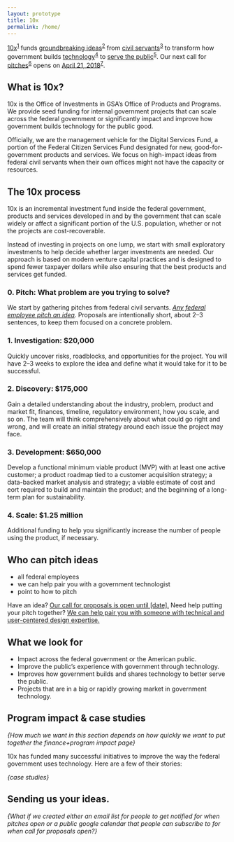 ```yaml
---
layout: prototype
title: 10x
permalink: /home/
---
```


<p class="font-sans-f11 md:font-sans-f14 font-weight-100 line-height-heading-loose margin-bottom-g6">
  <a class="text-decoration-color-black-20 color-black-90 hover:text-decoration-color-black-80" href="#what-is-10x">10x</a><sup class="usa-lede-sup"><a class="usa-link-circle" href="#what-is-10x">1</a></sup> funds <a class="text-decoration-color-black-20 color-black-90 hover:text-decoration-color-black-80" href="#the-process">groundbreaking ideas</a><sup class="usa-lede-sup"><a class="usa-link-circle" href="#the-process">2</a></sup> from <a class="text-decoration-color-black-20 color-black-90 hover:text-decoration-color-black-80" href="#who-can-pitch">civil servants</a><sup class="usa-lede-sup"><a class="usa-link-circle" href="#who-can-pitch">3</a></sup> to transform how government builds <a class="text-decoration-color-black-20 color-black-90 hover:text-decoration-color-black-80" href="#what-we-look-for">technology</a><sup class="usa-lede-sup"><a class="usa-link-circle" href="#what-we-look-for">4</a></sup> to <a class="text-decoration-color-black-20 color-black-90 hover:text-decoration-color-black-80" href="#projects">serve the public</a><sup class="usa-lede-sup"><a class="usa-link-circle" href="#projects">5</a></sup>. Our next call for <a class="text-decoration-color-black-20 color-black-90 hover:text-decoration-color-black-80" href="#projects">pitches</a><sup class="usa-lede-sup"><a class="usa-link-circle" href="#pitch-us">6</a></sup> opens on <a class="text-decoration-color-black-20 color-black-90 hover:text-decoration-color-black-80" href="#notified">April 21, 2018</a><sup class="usa-lede-sup"><a class="usa-link-circle" href="#notified">7</a></sup>.</p>

<h2 id="what-is-10x">What is 10x?</h2>

<p>10x is the Office of Investments in GSA’s Office of Products and Programs. We provide seed funding for internal government projects that can scale across the federal government or significantly impact and improve how government builds technology for the public good. </p>

<p>Officially, we are the management vehicle for the Digital Services Fund, a portion of the Federal Citizen Services Fund designated for new, good-for-government products and services. We focus on high-impact ideas from federal civil servants when their own offices might not have the capacity or resources.</p>

<h2 id="the-process">The 10x process</h2>
10x is an incremental investment fund inside the federal government, products and services developed in and by the government that can scale widely or affect a significant portion of the U.S. population, whether or not the projects are cost-recoverable.

Instead of investing in projects on one lump, we start with small exploratory investments to help decide whether larger investments are needed. Our approach is based on modern venture capital practices and is designed to spend fewer taxpayer dollars while also ensuring that the best products and services get funded.



<h3 id="0-pitch-what-problem-are-you-trying-to-solve-">0. Pitch: What problem are you trying to solve?</h3>
<p>We start by gathering pitches from federal civil servants. <em><a href="#who-can-pitch">Any federal employee pitch an idea</a></em>. Proposals are intentionally short, about 2–3 sentences, to keep them focused on a concrete problem.</p>
<h3 id="1-investigation-20k">1. Investigation: $20,000</h3>
<p>Quickly uncover risks, roadblocks, and opportunities for the project. You
will have 2–3 weeks to explore the idea and define what it would take for
it to be successful.</p>
<h3 id="2-discovery-175k">2. Discovery: $175,000</h3>
<p>Gain a detailed understanding about the industry, problem, product and
market fit, finances, timeline, regulatory environment, how you scale, and
so on. The team will think comprehensively about what could go right and
wrong, and will create an initial strategy around each issue the project
may face.</p>
<h3 id="3-development-650k">3. Development: $650,000</h3>
<p>Develop a functional minimum viable product (MVP) with at least
one active customer; a product roadmap tied to a customer acquisition
strategy; a data-backed market analysis and strategy; a viable estimate of
cost and eort required to build and maintain the product; and the
beginning of a long-term plan for sustainability.</p>
<h3 id="4-scale-1-25m">4. Scale: $1.25 million</h3>
<p>Additional funding to help you significantly increase the number
of people using the product, if necessary.</p>


<h2 id="who-can-pitch">Who can pitch ideas</h2>

<ul>
<li>all federal employees</li>
<li>we can help pair you with a government technologist</li>
<li>point to how to pitch</li>
</ul>
<p>Have an idea? <a href="#pitch">Our call for proposals is open until [date].</a> Need help putting your pitch together? <a href="">We can help pair you with someone with technical and user-centered design expertise.</a></p>


<h2 id="what-we-look-for">What we look for</h2>

<ul>
<li>Impact across the federal government or the American public.</li>
<li>Improve the public’s experience with government through technology.</li>
<li>Improves how government builds and shares technology to better serve the public.</li>
<li>Projects that are in a big or rapidly growing market in government technology.</li>
</ul>

<h2 id="impact">Program impact &amp; case studies</h2>

<p><i>{How much we want in this section depends on how quickly we want to put together the finance+program impact page}</i></p>

10x has funded many successful initiatives to improve the way the federal government uses technology. Here are a few of their stories:

*{case studies}*

<h2 id="pitch-us">Sending us your ideas.</h2>

*{What if we created either an email list for people to get notified for when pitches open *or* a public google calendar that people can subscribe to for when call for proposals open?}*
